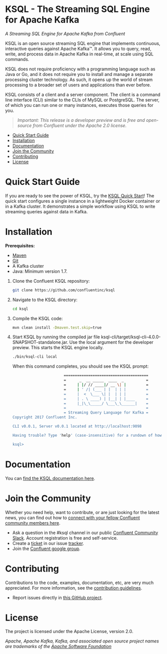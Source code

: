 # KSQL - The Streaming SQL Engine for Apache Kafka

*A Streaming SQL Engine for Apache Kafka from Confluent*

KSQL is an open source streaming SQL engine that implements continuous, interactive queries against Apache Kafka™. It allows you to query, read, write, and process data in Apache Kafka in real-time, at scale using SQL commands. 

KSQL does not require proficiency with a programming language such as Java or Go, and it does not require you to install and manage a separate processing cluster technology. As such, it opens up the world of stream processing to a broader set of users and applications than ever before.

KSQL consists of a client and a server component.  The client is a command line interface (CLI) similar to the CLIs of MySQL or PostgreSQL. The server, of which you can run one or many instances, executes those queries for you.

> *Important: This release is a *developer preview* and is free and open-source from Confluent under the Apache 2.0 license.* 

- [Quick Start Guide](#quick-start-guide)
- [Installation](#installation)
- [Documentation](#documentation)
- [Join the Community](#join-the-community)
- [Contributing](#contributing)
- [License](#license)

# Quick Start Guide
If you are ready to see the power of KSQL, try the [KSQL Quick Start](/docs/quickstart/)! The quick start configures a single instance in a lightweight Docker container or in a Kafka cluster. It demonstrates a simple workflow using KSQL to write streaming queries against data in Kafka.

# Installation

**Prerequisites:**

- [Maven](https://maven.apache.org/install.html)
- [Git](https://git-scm.com/downloads)
- A Kafka cluster
- Java: Minimum version 1.7. 

1.  Clone the Confluent KSQL repository:

	```bash
	git clone https://github.com/confluentinc/ksql
	```

1.  Navigate to the KSQL directory:

	```bash
	cd ksql
	```

1.  Compile the KSQL code:

	```bash
	mvn clean install -Dmaven.test.skip=true
	```

1.  Start KSQL by running the compiled jar file ksql-cli/target/ksql-cli-4.0.0-SNAPSHOT-standalone.jar. Use the local argument for the developer preview. This starts the KSQL engine locally.

	```bash
	./bin/ksql-cli local
	```

	When this command completes, you should see the KSQL prompt:

	```bash
	                       ======================================
	                       =      _  __ _____  ____  _          =
	                       =     | |/ // ____|/ __ \| |         =
	                       =     | ' /| (___ | |  | | |         =
	                       =     |  <  \___ \| |  | | |         =
	                       =     | . \ ____) | |__| | |____     =
	                       =     |_|\_\_____/ \___\_\______|    =
	                       =                                    =
	                       = Streaming Query Language for Kafka =
	Copyright 2017 Confluent Inc.                         

	CLI v0.0.1, Server v0.0.1 located at http://localhost:9098

	Having trouble? Type 'help' (case-insensitive) for a rundown of how things work!

	ksql> 
	```

# Documentation
You can [find the KSQL documentation here](/docs/). 

# Join the Community
Whether you need help, want to contribute, or are just looking for the latest news, you can find out how to [connect with your fellow Confluent community members here](https://www.confluent.io/contact-us-thank-you/).

* Ask a question in the #ksql channel in our public [Confluent Community Slack](https://confluent.typeform.com/to/GxTHUD). Account registration is free and self-service.
* Create a [ticket](https://github.com/confluentinc/ksql) in our issue [tracker](https://github.com/confluentinc/ksql).
* Join the [Confluent google group](https://groups.google.com/forum/#!forum/confluent-platform).

# Contributing
Contributions to the code, examples, documentation, etc, are very much appreciated. For more information, see the [contribution guidelines](/docs/contributing.md).

- Report issues directly in [this GitHub project](https://github.com/confluentinc/ksql/issues).

# License
The project is licensed under the Apache License, version 2.0.

*Apache, Apache Kafka, Kafka, and associated open source project names are trademarks of the [Apache Software Foundation](https://www.apache.org/)*

